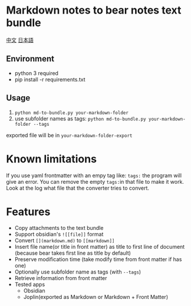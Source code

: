 # Markdown notes to bear notes text bundle

[中文](README_zh.md) [日本語](README_jp.md)

## Environment
- python 3 required
- pip install -r requirements.txt

## Usage
1. `python md-to-bundle.py your-markdown-folder`
2. use subfolder names as tags: `python md-to-bundle.py your-markdown-folder --tags`

exported file will be in `your-markdown-folder-export`

# Known limitations
If you use yaml frontmatter with an empy tag like: `tags:` the program will give an error.
You can remove the empty `tags:`in that file to make it work. Look at the log what file that the converter tries to convert.

# Features
- Copy attachments to the text bundle
- Support obsidian's `![[file]]` format
- Convert `[](markdown.md)` to `[[markdown]]`
- Insert file name(or title in front matter) as title to first line of document (because bear takes first line as title by default)
- Preserve modification time (take modify time from front matter if has one)
- Optionally use subfolder name as tags (with `--tags`)
- Retrieve information from front matter
- Tested apps
    - Obsidian
    - Joplin(exported as Markdown or Markdown + Front Matter)

